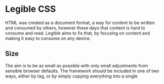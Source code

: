 # Legible CSS
HTML was created as a document format, a way for content to be written and consumed by others, however these days that content is hard to consume and read. Legible aims to fix that, by focusing on content and making it easy to consume on any device.

## Size
The aim is to be as small as possible with only small adjustments from sensible browser defaults. The framework should be included in one of two ways, either by <link> tag, or by simply copying everything into a single <style> tag.

|Type|Size|
|---|---|
|Normal|1.7 kb|
|Minified|1.4 kb|
|Gzip|638 bytes|
|Brotli|504 bytes|

Minified via `cat legible.css | tr -d " \t\n\r" > legible.min.css`
